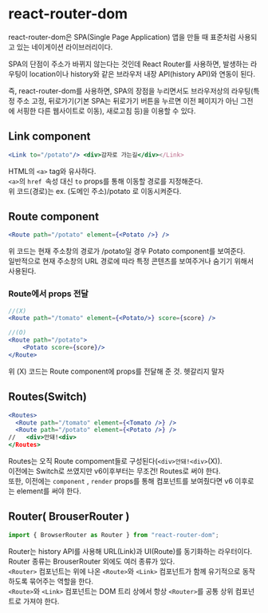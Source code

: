 # react-router-dom

react-router-dom은 SPA(Single Page Application) 앱을 만들 때 표준처럼 사용되고 있는 네이게이션 라이브러리이다.

SPA의 단점이 주소가 바뀌지 않는다는 것인데 React Router를 사용하면, 발생하는 라우팅이 location이나 history와 같은 브라우저 내장 API(history API)와 연동이 된다.

즉, react-router-dom를 사용하면, SPA의 장점을 누리면서도 브라우저상의 라우팅(특정 주소 고정, 뒤로가기(기본 SPA는 뒤로가기 버튼을 누르면 이전 페이지가 아닌 그전에 서핑한 다른 웹사이트로 이동), 새로고침 등)을 이용할 수 있다.

## Link component

```jsx
<Link to="/potato"/> <div>감자로 가는길</div></Link>
```

HTML의 `<a>` tag와 유사하다.<br/>
`<a>`의 `href `속성 대신 `to` props를 통해 이동할 경로를 지정해준다.<br/>
위 코드(경로)는 ex. (도메인 주소)/potato 로 이동시켜준다.

## Route component

```jsx
<Route path="/potato" element={<Potato />} />
```

위 코드는 현재 주소창의 경로가 /potato일 경우 Potato component를 보여준다.<br/>
일반적으로 현재 주소창의 URL 경로에 따라 특정 콘텐츠를 보여주거나 숨기기 위해서 사용된다.

### Route에서 props 전달

```jsx
//(X)
<Route path="/tomato" element={<Potato/>} score={score} />

//(O)
<Route path="/potato">
    <Potato score={score}/>
</Route>
```

위 (X) 코드는 Route component에 props를 전달해 준 것. 헷갈리지 말자

## Routes(Switch)

```jsx
<Routes>
  <Route path="/tomato" element={<Tomato />} />
  <Route path="/potato" element={<Potato />} />
//   <div>안돼!<div>
</Routes>
```

Routes는 오직 Route compoment들로 구성된다(`<div>안돼!<div>`(X)).<br/>
이전에는 Switch로 쓰였지만 v6이후부터는 무조건! Routes로 써야 한다.<br/>
또한, 이전에는 `component` , `render` props를 통해 컴포넌트를 보여줬다면 v6 이후로는 element를 써야 한다.<br/>

## Router( BrouserRouter )

```jsx
import { BrowserRouter as Router } from "react-router-dom";
```

Router는 history API를 사용해 URL(Link)과 UI(Route)를 동기화하는 라우터이다.<br/>
Router 종류는 BrouserRouter 외에도 여러 종류가 있다.<br/>
`<Router>` 컴포넌트는 위에 나온 `<Route>`와 `<Link>` 컴포넌트가 함께 유기적으로 동작하도록 묶어주는 역할을 한다.<br/>
`<Route>`와 `<Link>` 컴포넌트는 DOM 트리 상에서 항상 `<Router>`를 공통 상위 컴포넌트로 가져야 한다.
